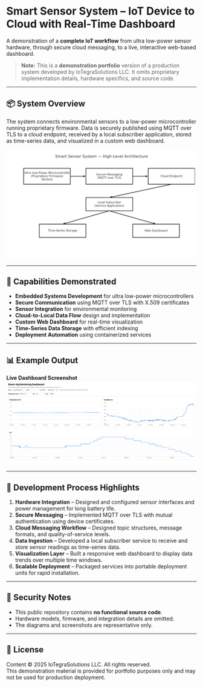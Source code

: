 # Smart Sensor System – IoT Device to Cloud with Real-Time Dashboard

A demonstration of a **complete IoT workflow** from ultra low-power sensor hardware, through secure cloud messaging, to a live, interactive web-based dashboard.

> **Note:** This is a **demonstration portfolio** version of a production system developed by IoTegraSolutions LLC. It omits proprietary implementation details, hardware specifics, and source code.

---

## 📦 System Overview

The system connects environmental sensors to a low-power microcontroller running proprietary firmware. Data is securely published using MQTT over TLS to a cloud endpoint, received by a local subscriber application, stored as time-series data, and visualized in a custom web dashboard.

![Architecture Diagram](docs/architecture-diagram.png)

---

## 🔹 Capabilities Demonstrated

- **Embedded Systems Development** for ultra low-power microcontrollers
- **Secure Communication** using MQTT over TLS with X.509 certificates
- **Sensor Integration** for environmental monitoring
- **Cloud-to-Local Data Flow** design and implementation
- **Custom Web Dashboard** for real-time visualization
- **Time-Series Data Storage** with efficient indexing
- **Deployment Automation** using containerized services

---

## 📊 Example Output

**Live Dashboard Screenshot**  
![Dashboard Screenshot](docs/dashboard-screenshot.png)

---

## 🚀 Development Process Highlights

1. **Hardware Integration** – Designed and configured sensor interfaces and power management for long battery life.
2. **Secure Messaging** – Implemented MQTT over TLS with mutual authentication using device certificates.
3. **Cloud Messaging Workflow** – Designed topic structures, message formats, and quality-of-service levels.
4. **Data Ingestion** – Developed a local subscriber service to receive and store sensor readings as time-series data.
5. **Visualization Layer** – Built a responsive web dashboard to display data trends over multiple time windows.
6. **Scalable Deployment** – Packaged services into portable deployment units for rapid installation.

---

## 🔐 Security Notes

- This public repository contains **no functional source code**.
- Hardware models, firmware, and integration details are omitted.
- The diagrams and screenshots are representative only.

---

## 📜 License

Content © 2025 IoTegraSolutions LLC. All rights reserved.  
This demonstration material is provided for portfolio purposes only and may not be used for production deployment.

